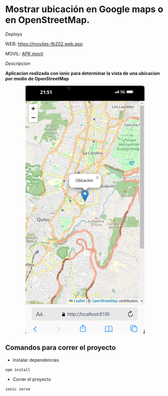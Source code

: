 # Mostrar ubicación en Google maps o en OpenStreetMap.

_Deploys_

WEB: https://moviles-fb202.web.app

MOVIL: [APK movil](app-debug.apk)

_Descripcion_

**Aplicacion realizada con ionic para determinar la vista de una ubicacion por medio de OpenStreetMap**

<p align="center">
 <img src="img/image.png" alt="Descripción de la imagen">

</p>

## Comandos para correr el proyecto

- Instalar dependencias

```
npm install
```

- Correr el proyecto

```
ionic serve
```
